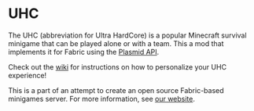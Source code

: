 # UHC
The UHC (abbreviation for Ultra HardCore) is a popular Minecraft survival minigame that can be played alone or with a team.
This a mod that implements it for Fabric using the [Plasmid API](https://github.com/NucleoidMC/plasmid).

Check out the [wiki](https://github.com/NucleoidMC/UHC/wiki) for instructions on how to personalize your UHC experience!  

This is a part of an attempt to create an open source Fabric-based minigames server.
For more information, see [our website](https://nucleoid.xyz).
